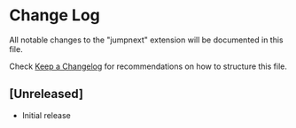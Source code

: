 # Change Log
All notable changes to the "jumpnext" extension will be documented in this file.

Check [Keep a Changelog](http://keepachangelog.com/) for recommendations on how to structure this file.

## [Unreleased]
- Initial release